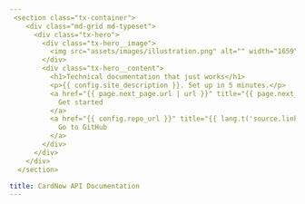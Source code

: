 ```yaml
---
 <section class="tx-container">
    <div class="md-grid md-typeset">
      <div class="tx-hero">
        <div class="tx-hero__image">
          <img src="assets/images/illustration.png" alt="" width="1659" height="1200" draggable="false">
        </div>
        <div class="tx-hero__content">
          <h1>Technical documentation that just works</h1>
          <p>{{ config.site_description }}. Set up in 5 minutes.</p>
          <a href="{{ page.next_page.url | url }}" title="{{ page.next_page.title | striptags }}" class="md-button md-button--primary">
            Get started
          </a>
          <a href="{{ config.repo_url }}" title="{{ lang.t('source.link.title') }}" class="md-button">
            Go to GitHub
          </a>
        </div>
      </div>
    </div>
  </section>

title: CardNow API Documentation
---
```

